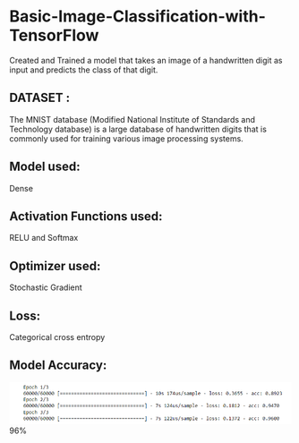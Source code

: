 # Basic-Image-Classification-with-TensorFlow
Created and Trained a model that takes an image of a handwritten digit as input and predicts the class of that digit.

## DATASET :
The MNIST database (Modified National Institute of Standards and Technology database) is a large database of handwritten digits that is commonly used for training various image processing systems.

## Model used:
Dense

## Activation Functions used:
RELU and Softmax

## Optimizer used:
Stochastic Gradient

## Loss:
Categorical cross entropy

## Model Accuracy:
![Accuracy Obtained](https://github.com/Abishek-Suresh/Basic-Image-Classification-with-TensorFlow/blob/main/images/Model_accuracy.png)
96%

